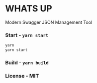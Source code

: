 # WHATS UP

Modern Swagger JSON Management Tool 


### Start - `yarn start`


```sh
yarn 
yarn start 
```

### Build - `yarn build`



### License - MIT 